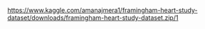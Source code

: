 https://www.kaggle.com/amanajmera1/framingham-heart-study-dataset/downloads/framingham-heart-study-dataset.zip/1
